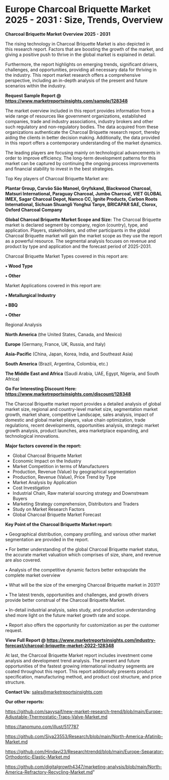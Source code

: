 # Europe Charcoal Briquette Market 2025 - 2031 : Size, Trends, Overview

<Strong> Charcoal Briquette Market Overview 2025 - 2031</strong>

The rising technology in Charcoal Briquette Market is also depicted in this research report. Factors that are boosting the growth of the market, and giving a positive push to thrive in the global market is explained in detail.

Furthermore, the report highlights on emerging trends, significant drivers, challenges, and opportunities, providing all necessary data for thriving in the industry. This report market research offers a comprehensive perspective, including an in-depth analysis of the present and future scenarios within the industry.

<strong>Request Sample Report @ <a href=https://www.marketreportsinsights.com/sample/128348>https://www.marketreportsinsights.com/sample/128348</a></strong>

The market overview included in this report provides information from a wide range of resources like government organizations, established companies, trade and industry associations, industry brokers and other such regulatory and non-regulatory bodies. The data acquired from these organizations authenticate the Charcoal Briquette research report, thereby aiding the clients in better decision making. Additionally, the data provided in this report offers a contemporary understanding of the market dynamics.

The leading players are focusing mainly on technological advancements in order to improve efficiency. The long-term development patterns for this market can be captured by continuing the ongoing process improvements and financial stability to invest in the best strategies.

Top Key players of Charcoal Briquette Market are:

<strong>Plantar Group, Carvão São Manoel, Gryfskand, Blackwood Charcoal, Matsuri International, Paraguay Charcoal, Jumbo Charcoal, VIET GLOBAL IMEX, Sagar Charcoal Depot, Namco CC, Ignite Products, Carbon Roots International, Sichuan Shuangli Yonghui Tanye, BRICAPAR SAE, Clorox, Oxford Charcoal Company</strong>

<strong><b>Global Charcoal Briquette Market Scope and Size:</b></strong>
The Charcoal Briquette market is declared segment by company, region (country), type, and application. Players, stakeholders, and other participants in the global Charcoal Briquette market will gain the market scope as they use the report as a powerful resource. The segmental analysis focuses on revenue and product by type and application and the forecast period of 2025-2031.

Charcoal Briquette Market Types covered in this report are:

<strong>• Wood Type

• Other</strong>

Market Applications covered in this report are:

<strong>• Metallurgical Industry

• BBQ

• Other</strong> 

Regional Analysis

<strong>North America</strong> (the United States, Canada, and Mexico)

<strong>Europe</strong> (Germany, France, UK, Russia, and Italy)

<strong>Asia-Pacific</strong> (China, Japan, Korea, India, and Southeast Asia)

<strong>South America</strong> (Brazil, Argentina, Colombia, etc.)

<strong>The Middle East and Africa</strong> (Saudi Arabia, UAE, Egypt, Nigeria, and South Africa)

<strong>Go For Interesting Discount Here: <a href=https://www.marketreportsinsights.com/discount/128348>https://www.marketreportsinsights.com/discount/128348</a></strong>

The Charcoal Briquette market report provides a detailed analysis of global market size, regional and country-level market size, segmentation market growth, market share, competitive Landscape, sales analysis, impact of domestic and global market players, value chain optimization, trade regulations, recent developments, opportunities analysis, strategic market growth analysis, product launches, area marketplace expanding, and technological innovations.

<strong><b>Major factors covered in the report:</b></strong>
<ul>
  <li>Global Charcoal Briquette Market </li>
  <li>Economic Impact on the Industry</li>
  <li>Market Competition in terms of Manufacturers</li>
  <li>Production, Revenue (Value) by geographical segmentation</li>
  <li>Production, Revenue (Value), Price Trend by Type</li>
  <li>Market Analysis by Application</li>
  <li>Cost Investigation</li>
  <li>Industrial Chain, Raw material sourcing strategy and Downstream Buyers</li>
  <li>Marketing Strategy comprehension, Distributors and Traders</li>
  <li>Study on Market Research Factors</li>
  <li>Global Charcoal Briquette Market Forecast</li>
</ul>

<strong><b>Key Point of the Charcoal Briquette Market report:</b></strong>

• Geographical distribution, company profiling, and various other market segmentation are provided in the report.

• For better understanding of the global Charcoal Briquette market status, the accurate market valuation which comprises of size, share, and revenue are also covered.

• Analysis of the competitive dynamic factors better extrapolate the complete market overview

• What will be the size of the emerging Charcoal Briquette market in 2031?

• The latest trends, opportunities and challenges, and growth drivers provide better construal of the Charcoal Briquette Market.

• In-detail industrial analysis, sales study, and production understanding shed more light on the future market growth rate and scope.

• Report also offers the opportunity for customization as per the customer request.

<strong><b>View Full Report @ <a href=https://www.marketreportsinsights.com/industry-forecast/charcoal-briquette-market-2022-128348>https://www.marketreportsinsights.com/industry-forecast/charcoal-briquette-market-2022-128348</a></b></strong>


At last, the Charcoal Briquette Market report includes investment come analysis and development trend analysis. The present and future opportunities of the fastest growing international industry segments are coated throughout this report. This report additionally presents product specification, manufacturing method, and product cost structure, and price structure.

<strong>Contact Us:</strong>
sales@marketreportsinsights.com

<strong>Our other reports:</strong>

<a href=https://github.com/sayysaif/new-market-research-trend/blob/main/Europe-Adjustable-Thermostatic-Traps-Valve-Market.md>https://github.com/sayysaif/new-market-research-trend/blob/main/Europe-Adjustable-Thermostatic-Traps-Valve-Market.md</a>

<a href=https://tanomuno.com/illust/517787>https://tanomuno.com/illust/517787</a>

<a href=https://github.com/Siya23553/Research/blob/main/North-America-Afatinib-Market.md>https://github.com/Siya23553/Research/blob/main/North-America-Afatinib-Market.md</a>

<a href=https://github.com/Hindavi23/Researchtrendd/blob/main/Europe-Separator-Orthodontic-Elastic-Market.md>https://github.com/Hindavi23/Researchtrendd/blob/main/Europe-Separator-Orthodontic-Elastic-Market.md</a>

<a href=https://github.com/digitalgrowth4347/marketing-analysis/blob/main/North-America-Refractory-Recycling-Market.md>https://github.com/digitalgrowth4347/marketing-analysis/blob/main/North-America-Refractory-Recycling-Market.md</a>"
